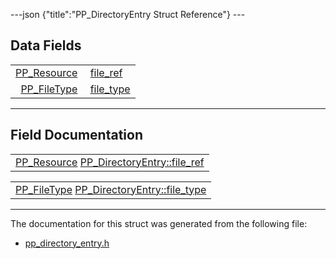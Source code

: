 ---json {"title":"PP\_DirectoryEntry Struct Reference"} ---

Data Fields
-----------

<table><tbody><tr class="odd"><td style="text-align: right;"><a href="/docs/native-client/pepper_dev/c/group___typedefs#gafdc3895ee80f4750d0d95ae1b677e9b7" class="el">PP_Resource</a> </td><td><a href="/docs/native-client/pepper_dev/c/struct_p_p___directory_entry#ada81c580e377562d3e5090a6fd7ed994" class="el">file_ref</a></td></tr><tr class="even"><td style="text-align: right;"><a href="/docs/native-client/pepper_dev/c/group___enums#ga36f6dfbe9c1e98540c5247f790746427" class="el">PP_FileType</a> </td><td><a href="/docs/native-client/pepper_dev/c/struct_p_p___directory_entry#aed7b550aee67d58a321e0ca57a59333d" class="el">file_type</a></td></tr></tbody></table>

------------------------------------------------------------------------

Field Documentation
-------------------

<span id="ada81c580e377562d3e5090a6fd7ed994" class="anchor" style="margin: 0;"></span>

<table><tbody><tr class="odd"><td><a href="/docs/native-client/pepper_dev/c/group___typedefs#gafdc3895ee80f4750d0d95ae1b677e9b7" class="el">PP_Resource</a> <a href="/docs/native-client/pepper_dev/c/struct_p_p___directory_entry#ada81c580e377562d3e5090a6fd7ed994" class="el">PP_DirectoryEntry::file_ref</a></td></tr></tbody></table>

<span id="aed7b550aee67d58a321e0ca57a59333d" class="anchor" style="margin: 0;"></span>

<table><tbody><tr class="odd"><td><a href="/docs/native-client/pepper_dev/c/group___enums#ga36f6dfbe9c1e98540c5247f790746427" class="el">PP_FileType</a> <a href="/docs/native-client/pepper_dev/c/struct_p_p___directory_entry#aed7b550aee67d58a321e0ca57a59333d" class="el">PP_DirectoryEntry::file_type</a></td></tr></tbody></table>

------------------------------------------------------------------------

The documentation for this struct was generated from the following file:

-   <a href="/docs/native-client/pepper_dev/c/pp__directory__entry_8h/" class="el">pp_directory_entry.h</a>

